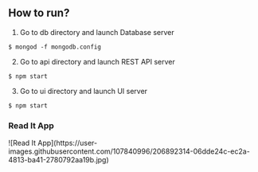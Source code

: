 ## How to run?

1. Go to db directory and launch Database server

```
$ mongod -f mongodb.config
```

2. Go to api directory and launch REST API server

```
$ npm start
```

3. Go to ui directory and launch UI server

```
$ npm start
```

<h3>Read It App</h3>
![Read It App](https://user-images.githubusercontent.com/107840996/206892314-06dde24c-ec2a-4813-ba41-2780792aa19b.jpg)
